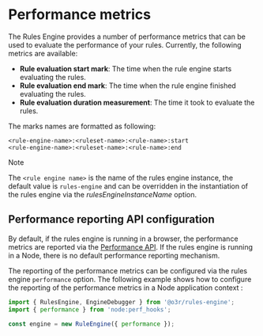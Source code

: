 # Performance metrics

The Rules Engine provides a number of performance metrics that can be used to evaluate the performance of your rules.
Currently, the following metrics are available:

- **Rule evaluation start mark**: The time when the rule engine starts evaluating the rules.
- **Rule evaluation end mark**: The time when the rule engine finished evaluating the rules.
- **Rule evaluation duration measurement**: The time it took to evaluate the rules.

The marks names are formatted as following:

```
<rule-engine-name>:<ruleset-name>:<rule-name>:start
<rule-engine-name>:<ruleset-name>:<rule-name>:end
```

> [!NOTE]
> The `<rule engine name>` is the name of the rules engine instance, the default value is `rules-engine` and can be overridden in the instantiation of the rules engine via the *rulesEngineInstanceName* option.

## Performance reporting API configuration

By default, if the rules engine is running in a browser, the performance metrics are reported via the [Performance API](https://developer.mozilla.org/en-US/docs/Web/API/Performance_API). If the rules engine is running in a Node, there is no default performance reporting mechanism.

The reporting of the performance metrics can be configured via the rules engine `performance` option.
The following example shows how to configure the reporting of the performance metrics in a Node application context :

```typescript
import { RulesEngine, EngineDebugger } from '@o3r/rules-engine';
import { performance } from 'node:perf_hooks';

const engine = new RuleEngine({ performance });
```
